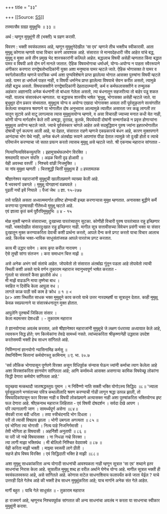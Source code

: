 +++
title = "३३"

+++
[[Source: [SS](https://satsangdhara.net/nbs/nbs-33.htm)]]

तस्मात्सैव ग्राह्या मुमुक्षुभिः ॥ ३३ ॥  
  
अर्थ : म्हणून मुमुक्षूंनी ती (भक्ती) च ग्रहण करावी.  
  
विवरण : भक्ती स्वयंफलरूप आहे, म्हणून मुमुक्षुनेदेखील 'सा एव' म्हणजे तीच भक्तीच स्वीकारावी. आता मुमुक्षू कोणास म्हणावे याचा विचार करणे आवश्यक आहे. संसारात जे मानवदेहधारी जीव आहेत यांचे बद्ध, मुमुक्षू व मुक्त असे तीन प्रमुख भेद शास्त्रकारांनी कल्पिले आहेत. बद्धालाच विषयी असेही म्हणतात किंवा बद्धात पामर व विषयी असे दोन वर्ग मानले जातात. ऐहिक विषयभोगाचा धर्माधर्म, योग्य-अयोग्य न पाहता स्वैररूपाने अंगीकार करणारा रागद्वेषलोभादिकांनी युक्त अशा मनुष्यास पामर म्हटले जाते. ऐहिक भोगासक्त ते पामर व स्वर्गलोकातील म्हणजे पारत्रिक धर्म्य अशा पुण्यविशेषाने प्राप्त झालेल्या भोगात आसक्त पुरुषांना विषयी म्हटले आहे. पामर हा धर्माधर्म पाहत नाही, व विषयी धर्मानेच प्राप्त झालेल्या विषयाचे सेवन करीत असतो, त्यामुळे तोही बद्धच असतो. विषयासक्तीने रागद्वेषादिकांनी देहतादात्म्यानी, कर्म व कर्मफलासक्तीने व तन्मूलक अहंकार अज्ञानादि अनेक बंधनांनी तो बांधला गेलेला असतो, त्या बंधनातून सहजरीत्या तो बाहेर पडू शकत नाही. यालाच संसारबंधन म्हणतात. या बद्धासच शास्त्रीय भाषेत 'बुभुक्षू, भोगासक्त असेही म्हटले जाते. या बुभुक्षूत दोन प्रकार संभवतात. मुमुक्षूत्व योग्य व अयोग्य एखादा भोगासक्त असला तरी पूर्वसुकृताने सत्संगतीत केलेल्या सच्छास्त्र श्रवणाने या भोगातील दोष अनुभवास आल्यामुळे त्यातील असारता जर कळू लागली तर यातून सुटावे असे वाटू लागल्यास त्यास मुमुक्षुत्वयोग्य म्हणावे, व असा विचारही ज्याच्या मनात कधी येत नाही, कोणी योग्य मार्गदर्शन केले तरी अश्रद्धा, दुराग्रह, कुतर्क, विपर्ययादी दोषांनी सन्मार्गाकडे न प्रवृत्त होणार्‍यांना मुमुक्षुत्व अयोग्य म्हटले जाते. ज्याचे पूर्वसंस्कार चांगले आहेत असे सदबुद्धिवान पुरुष ज्यांना इहपरभोगातील दोषाची पूर्ण कल्पना आली आहे, या देहात, संसारात राहणे म्हणजे एकप्रकारचे बंधन आहे, कारण मुक्तपणाने आनंदाचा भोग येथे नाही, अनेक बंधने अंतर्बाह्य रूपाने आपणांस पीडा देतात त्यामुळे जो दुःखी होतो व त्याचे परिमार्जन करण्याचा जो सतत प्रयत्न करतो त्यासच मुमुक्षू असे म्हटले जाते. श्री एकनाथ महाराज सांगतात -  
  
नित्यानित्यविवेकव्युत्पत्ति । इहामुत्रार्थफलभोग विरक्ति ।  
शमदमादि साधन संपत्ति । अढळ चित्ती दृढ होआवी ॥  
येही अवस्था वरुतीं । निश्‍चये वांछी निजमुक्ति ।  
या नांव मुमुक्षा म्हणती । चित्तशुद्धी चित्तीं मुमुक्षुत्व हें ॥ हस्तामलक  
  
श्रीज्ञानेश्वर महाराजांनी मुमुक्षूची खालीलप्रमाणे व्याख्या केली आहे.  
पै भवस्वर्गा उबगले । मुमुक्षू योगज्ञानां वळघवले ।  
पुढती नयों इयें निघाले । पैजां जेथ ॥ ज्ञा. १५-२७७  
  
तसे पाहिले असता अध्यात्ममार्गात प्रविष्ट होण्याची इच्छा करणार्‍यास मुमुक्ष म्हणतात. अनासक्त बुद्धीने कर्मे करणार्‍या पुरुषासही गीतेमध्ये मुमुक्षू म्हटले आहे.  
एवं ज्ञात्वा कृतं कर्म पूर्वैरपिमुमुक्षुभिः ॥ ४ - १५  
  
मोक्ष मुक्ती म्हणजे संसाराच्या, दुःखाच्या पारतंत्र्यातून सुटका. कोणीही विचारी पुरुष पारतंत्र्यात राहू इच्छिणार नाही. भक्तदेखील संसारदुःखात राहू इच्छिणार नाही. मागील सूत्र सत्तावीसच्या विवेचन प्रसंगी भक्त या संसार दुःखातून मुक्त करण्याकरिता देवाची कशी प्रार्थना करतो, आपले दैन्य कसे प्रगट करतो याचा विचार आलाच आहे. कित्येक भक्त-भाविक साधुसंतांजवळ आपले पारतंत्र्य प्रगट करतात.  
  
काय मी उद्धार पावेन । काय कृपा करील नारायण ।  
ऐसे तुम्ही सांगा संतजन । करा समाधान चित्त माझें ॥  
  
असे अनेक अभंग सर्व संतांचे आहेत. जोपावेतो तो संसारात अंतर्बाह्य गुंतून पडला आहे तोपावेतो त्याची स्थिती कशी असते याचे वर्णन तुकाराम महाराज स्वानुभवपूर्ण भाषेत करतात -  
गुंतलो या संवसारें कैसा झालोंसे अंध ।  
मी माझें वाढऊनि माया तृष्णेचा बाध ।  
स्वहित न दिसेंचि केला आपुला वध ।  
लागले काळ पाठी सवें काम हे क्रोध ॥ १ ॥ <  
br> अशा स्थितीत साधक भक्त मुमुक्षूने काय करावे याचे उत्तर नारदमहर्षी या सूत्रातून देतात. काही मुमुक्षू केवळ स्वप्रयत्नाने या संसारबंधनातून मुक्त होतात.  
  
आपुलेनि पुरुषार्थे जिंकिला संसार ।  
केला मदमत्सर देशधडी । - तुकाराम महाराज  
  
ते ज्ञानयोगाचा अवलंब करतात, असे श्रीज्ञानेश्वर महाराजांनी मुमुक्षूचे जे लक्षण पंधराव्या अध्यायात केले आहे, त्यावरून सिद्ध होते; पण कित्येकांना तेवढे सामर्थ्य नसते. त्यांच्याकरिता श्रीकृष्णानेही उद्धवास उपदेश करतेसमयी भक्ती हेच साधन सांगितले आहे.  
  
निर्विण्णानां ज्ञानयोगो न्यासिनामिह कर्मसु ॥  
तेष्वनिर्विण्ण चित्तानां कर्मयोगस्तु कामिनाम् ॥ ए. भा. २०.७  
  
'सर्व लौकिक भोगापासून पूर्णपणे विरक्त असून विधिपूर्वक संन्यास घेऊन ज्यांनी कर्माचा त्याग केलेला आहे अशा विरक्तांकरिता ज्ञानयोग सांगितला आहे; आणि कर्मामध्ये आसक्त असणार्‍या कामिक विषयेच्छू लोकांना सिद्धी देणारा कर्मयोग सांगितला आहे.'  
  
यदृच्छया मत्कथादौ जातश्रद्धस्तुयः पुमान । न निर्विण्णो नाति सक्ती भक्ति योगोऽस्य सिद्धिदः ॥८॥ 'ज्याला पूर्वसुकृताने भगवंताच्या पवित्र कथालीलादि श्रवण करण्याची गोडी लागून श्रद्धा उत्पन्न झाली, तो विषयादिकांपासून फार विरक्त नाही व विषयी लोकांप्रमाणे अत्यासक्त नाही अशा पुरुषांकरिता भक्तियोगच इष्ट फल देणारा आहे. श्रीएकनाथ महाराज लिहितात - एवं विषयी दोषदर्शन । सर्वदा देखे आपण ।  
परि त्यागालागी जाण । सामर्थ्यपूर्ण असेना ॥८४॥  
सेवकी राजा बंदी धरिला । तया स्त्रीचंदनादि भोग दिधला ।  
परी तो त्यासी विषप्राय झाला । भोगी उबगला अगत्यता ॥ ८५ ॥  
एवं भोगिता त्या भोगासी । नित्य पाहे निजनिर्गमासी ।  
तेवी भोगिता हा विषयासी । अहर्निशी अनुतापी ॥ ८६ ॥  
या परी जो नव्हे विषयासक्त । ना निधडा नव्हे विरक्त ।  
त्या लागी माझा भक्तिपंथ । मी बोलिलो निश्चित वेदवाक्ये ॥ ८७ ॥  
येही करिता माझी भक्ती । माझ्या स्वरूपी लागे प्रीती ।  
सहजे होय विषय विरक्ति । एवं सिद्धिदाती भक्ति हे माझी ॥८८॥  
  
अशा मुमुक्षू साधकांकरिता अन्य योगादी साधनांची आवश्यकता नाही म्हणून सूत्रात 'सा एव' शब्दाने इतर साधनांचा निरास केला आहे. सूत्रातील मुमुक्षू शब्द हा वरील अर्थाने घेणेच योग्य आहे. मागील सूत्रात भक्ती ही स्वयंफलस्वरूपा आहे, असे सांगितले आहे. कोणास वाटेल साधनाशिवाय फलापर्यंत कसे जाता येईल ? याचे उत्तरही दिले गेलेच आहे की भक्ती हेच साधन मुमूक्षूंकरिता आहे; याच मार्गाने अनेक संत गेले आहेत.  
  
मार्गी बहुत । याचि गेले साधुसंत ॥ - तुकाराम महाराज  
  
हा राजमार्ग आहे, म्हणूनच निश्चयपूर्वक सांगतात की अन्य साधनांचा अवलंब न करता या साधनाचा स्वीकार मुमुक्षूंनी करावा.  
